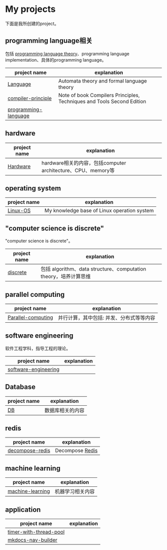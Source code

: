 # My projects

下面是我所创建的project。



## programming language相关

包括 [programming language theory](https://en.wikipedia.org/wiki/Programming_language_theory)、programming language implementation、具体的programming language。

| project name                                                 | explanation                                                  |
| ------------------------------------------------------------ | ------------------------------------------------------------ |
| [Language](https://dengking.github.io/Language)              | Automata theory and formal language theory                   |
| [compiler-principle](https://dengking.github.io/compiler-principle/) | Note of book Compilers Principles, Techniques and Tools Second Edition |
| [programming-language](http://dengking.github.io/programming-language) |                                                              |



## hardware

| project name                                     | explanation                                                  |
| ------------------------------------------------ | ------------------------------------------------------------ |
| [Hardware](https://dengking.github.io/Hardware/) | hardware相关的内容，包括computer architecture、CPU、memory等 |



## operating system

| project name                                     | explanation                                 |
| ------------------------------------------------ | ------------------------------------------- |
| [Linux-OS](https://dengking.github.io/Linux-OS/) | My knowledge base of Linux operation system |



## "computer science is discrete"

"computer science is discrete"。

| project name                                     | explanation                                                  |
| ------------------------------------------------ | ------------------------------------------------------------ |
| [discrete](https://dengking.github.io/discrete/) | 包括 algorithm、data structure、computation theory，培养计算思维 |



## parallel computing

| project name                                                 | explanation                              |
| ------------------------------------------------------------ | ---------------------------------------- |
| [Parallel-computing](https://dengking.github.io/Parallel-computing) | 并行计算，其中包括: 并发、分布式等等内容 |



## software engineering

软件工程学科，指导工程的理论。

| project name                                                 | explanation |
| ------------------------------------------------------------ | ----------- |
| [software-engineering](https://dengking.github.io/software-engineering) |             |

## Database

| project name                        | explanation      |
| ----------------------------------- | ---------------- |
| [DB](https://dengking.github.io/DB) | 数据库相关的内容 |



## redis

| project name                                                 | explanation                                         |
| ------------------------------------------------------------ | --------------------------------------------------- |
| [decompose-redis](https://dengking.github.io/decompose-redis/) | Decompose [Redis](https://github.com/antirez/redis) |







## machine learning

| project name                                                 | explanation      |
| ------------------------------------------------------------ | ---------------- |
| [machine-learning](https://dengking.github.io/machine-learning) | 机器学习相关内容 |



## application

| project name                                                 | explanation |
| ------------------------------------------------------------ | ----------- |
| [timer-with-thread-pool](https://github.com/dengking/timer-with-thread-pool) |             |
| [mkdocs-nav-builder](https://github.com/dengking/mkdocs-nav-builder) |             |

